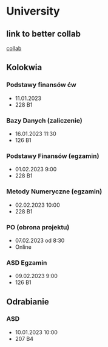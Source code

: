 # University

## link to better collab 
[collab](https://colab.to/r)

## Kolokwia

### Podstawy finansów ćw
- 11.01.2023
- 228 B1

### Bazy Danych (zaliczenie)
- 16.01.2023 11:30
- 126 B1

### Podstawy Finansów (egzamin)
- 01.02.2023 9:00
- 228 B1

### Metody Numeryczne (egzamin)
- 02.02.2023 10:00
- 228 B1

### PO (obrona projektu)
- 07.02.2023 od 8:30
- Online

### ASD Egzamin
- 09.02.2023 9:00
- 126 B1

## Odrabianie

### ASD
- 10.01.2023 10:00
- 207 B4

